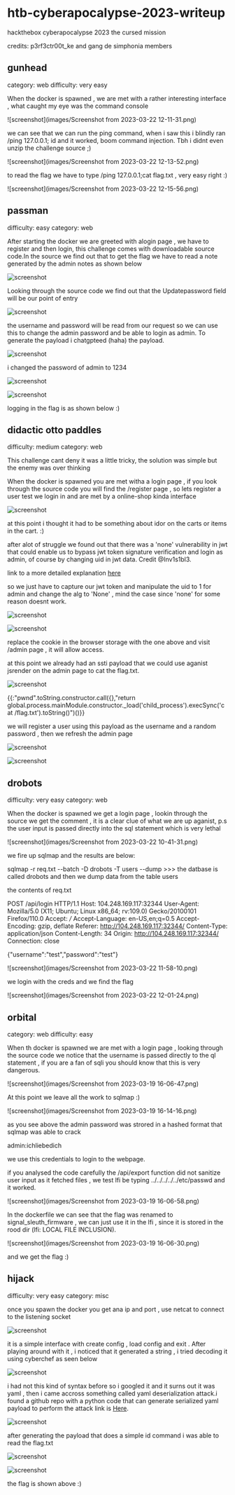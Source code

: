 # htb-cyberapocalypse-2023-writeup
hackthebox cyberapocalypse 2023 the cursed mission

credits: p3rf3ctr00t_ke and gang de simphonia members

## gunhead


category: web
difficulty: very easy


When the docker is spawned , we are met with a rather interesting interface , what caught my eye was the command console

![screenshot](images/Screenshot from 2023-03-22 12-11-31.png)

we can see that we can run the ping command, when i saw this i blindly ran /ping 127.0.0.1; id and it worked, boom command injection. Tbh i didnt even unzip the challenge source ;)

![screenshot](images/Screenshot from 2023-03-22 12-13-52.png)

to read the flag we have to type /ping 127.0.0.1;cat flag.txt , very easy right :)

![screenshot](images/Screenshot from 2023-03-22 12-15-56.png)



## passman

difficulty: easy
category: web

After starting the docker we are greeted with alogin page , we have to register and then login, this challenge comes with downloadable source code.In the source we find out that to get the flag we have to read a note generated by the admin notes as shown below


![screenshot]()



Looking through the source code we find out that the Updatepassword field will be our point of entry

![screenshot](https://github.com/f0rk3b0mb/htb-cyberapocalypse-2023-writeup/blob/main/images/Screenshot%20from%202023-03-18%2022-49-30.png)



the username and password will be read from our request so we can use this to change the admin password and be able to login as admin. To generate the payload i chatgpteed (haha) the payload.

![screenshot](https://github.com/f0rk3b0mb/htb-cyberapocalypse-2023-writeup/blob/main/images/Screenshot%20from%202023-03-18%2022-51-13.png)



i changed the password of admin to 1234


![screenshot](https://github.com/f0rk3b0mb/htb-cyberapocalypse-2023-writeup/blob/main/images/Screenshot%20from%202023-03-18%2022-41-07.png)



![screenshot](https://github.com/f0rk3b0mb/htb-cyberapocalypse-2023-writeup/blob/main/images/Screenshot%20from%202023-03-18%2022-48-47.png)


logging in  the flag is as shown below :)



## didactic otto paddles

difficulty: medium
category: web

This challenge cant deny it was a little tricky, the solution was simple but the enemy was over thinking


When the docker is spawned you are met witha a login page , if you look through the source code you will find the /register page , so lets register a user test we login in and are met by a  online-shop kinda interface


![screenshot](https://github.com/f0rk3b0mb/htb-cyberapocalypse-2023-writeup/blob/main/images/Screenshot%20from%202023-03-22%2008-41-20.png)


at this point i thought it had to be something about idor on the carts or items in the cart. :)


after alot of struggle we found out that  there was a 'none'  vulnerability in jwt that could  enable us to bypass jwt token signature verification and login as admin, of course by changing uid in jwt data. Credit @Inv1s1bl3.

link to a more detailed explanation [here](https://blog.pentesteracademy.com/hacking-jwt-tokens-the-none-algorithm-67c14bb15771)


so we just have to capture our jwt token and manipulate the uid to 1 for admin and change the alg to 'None' , mind the case since 'none' for some reason doesnt work.

![screenshot](https://github.com/f0rk3b0mb/htb-cyberapocalypse-2023-writeup/blob/main/images/Screenshot%20from%202023-03-20%2020-47-34.png)


![screenshot](https://github.com/f0rk3b0mb/htb-cyberapocalypse-2023-writeup/blob/main/images/Screenshot%20from%202023-03-20%2020-47-49.png)


replace the cookie in the browser storage with the one above and visit /admin page , it will allow access.

at this point we already had an ssti payload that we could use aganist jsrender on the admin page to cat the flag.txt.



![screenshot](https://github.com/f0rk3b0mb/htb-cyberapocalypse-2023-writeup/blob/main/images/Screenshot%20from%202023-03-22%2008-54-03.png)



{{:"pwnd".toString.constructor.call({},"return global.process.mainModule.constructor._load('child_process').execSync('cat /flag.txt').toString()")()}}


we will register a user using this payload as the username and a random password , then we refresh the admin page 



![screenshot](https://github.com/f0rk3b0mb/htb-cyberapocalypse-2023-writeup/blob/main/images/Screenshot%20from%202023-03-20%2020-48-03.png) 



![screenshot](https://github.com/f0rk3b0mb/htb-cyberapocalypse-2023-writeup/blob/main/images/Screenshot%20from%202023-03-21%2009-13-18.png)



## drobots

difficulty: very easy
category: web


When the docker is spawned we get a login page , lookin through the source we get the comment , it is a clear clue of what we are up aganist, p.s the user input is passed directly into the sql statement which is very lethal

![screenshot](images/Screenshot from 2023-03-22 10-41-31.png)

we fire up sqlmap and the results are below:


sqlmap -r req.txt --batch -D drobots -T users --dump  >>>  the datbase is called drobots and then we dump data from the table users 


the contents of req.txt


POST /api/login HTTP/1.1
Host: 104.248.169.117:32344
User-Agent: Mozilla/5.0 (X11; Ubuntu; Linux x86_64; rv:109.0) Gecko/20100101 Firefox/110.0
Accept: */*
Accept-Language: en-US,en;q=0.5
Accept-Encoding: gzip, deflate
Referer: http://104.248.169.117:32344/
Content-Type: application/json
Content-Length: 34
Origin: http://104.248.169.117:32344/
Connection: close

{"username":"test","password":"test"}



![screenshot](images/Screenshot from 2023-03-22 11-58-10.png)



we login with the creds and we find the flag 

![screenshot](images/Screenshot from 2023-03-22 12-01-24.png)



## orbital


category: web
difficulty: easy


When th docker is spawned we are met with a login page , looking through the source code we notice that the username is passed directly to the ql statement , if you are a fan of sqli you should know that this is very dangerous.

![screenshot](images/Screenshot from 2023-03-19 16-06-47.png)


At this point we leave all the work to sqlmap :)

![screenshot](images/Screenshot from 2023-03-19 16-14-16.png)


as you see above the admin password was strored in a hashed format that sqlmap was able to crack

admin:ichliebedich

we use this credentials to login to the webpage.

if you analysed the code carefully the /api/export function did not sanitize user input as it fetched files , we test lfi  be typing ../../../../../etc/passwd and it worked.

![screenshot](images/Screenshot from 2023-03-19 16-06-58.png)

In the dockerfile we can see that the flag was renamed to signal_sleuth_firmware , we can just use it in the lfi , since it is stored in the rood dir (lfi: LOCAL FILE INCLUSION).

![screenshot](images/Screenshot from 2023-03-19 16-06-30.png)


and we get the flag :)

## hijack

difficulty: very easy
category: misc

once you spawn the docker you get ana ip and port , use netcat to connect to the listening socket

![screenshot](https://github.com/f0rk3b0mb/htb-cyberapocalypse-2023-writeup/blob/main/images/Screenshot%20from%202023-03-18%2018-58-54.png)

it is a simple interface with create config , load config and exit . After playing around with it , i noticed that it generated a string , i tried decoding it using cyberchef as seen below

![screenshot](https://github.com/f0rk3b0mb/htb-cyberapocalypse-2023-writeup/blob/main/images/Screenshot%20from%202023-03-18%2018-59-54.png)


i had not this kind of syntax before so i googled it and it surns out it was yaml , then i came accross something called yaml deserialization attack.i found a github repo with a python code that can generate serialized yaml payload to perform the attack link is [Here](https://github.com/j0lt-github/python-deserialization-attack-payload-generator).

![screenshot](https://github.com/f0rk3b0mb/htb-cyberapocalypse-2023-writeup/blob/main/images/Screenshot%20from%202023-03-18%2019-00-23.png)



after generating the payload that does a simple id command i was able to read the flag.txt

![screenshot](https://github.com/f0rk3b0mb/htb-cyberapocalypse-2023-writeup/blob/main/images/Screenshot%20from%202023-03-18%2019-01-49.png)


![screenshot](https://github.com/f0rk3b0mb/htb-cyberapocalypse-2023-writeup/blob/main/images/Screenshot%20from%202023-03-18%2019-04-19.png)




the flag is shown above :)
